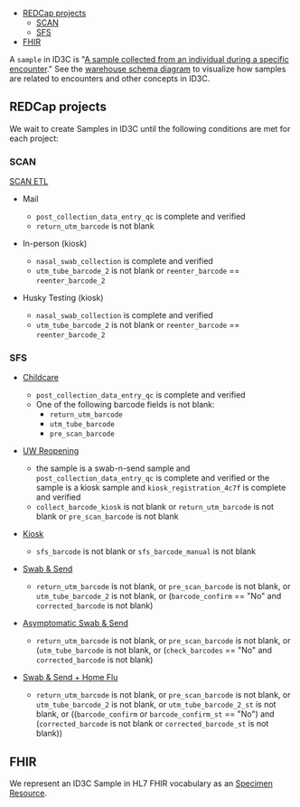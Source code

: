 - [REDCap projects](#redcap-projects)
  - [SCAN](#scan)
  - [SFS](#sfs)
- [FHIR](#fhir)

A `sample` in ID3C is "[A sample collected from an individual during a specific encounter](https://github.com/seattleflu/id3c/blob/c5ee5b8d9dbd87a89213f5044a1632cecefd4e7f/schema/deploy/warehouse/sample.sql#L23)."
See the [warehouse schema diagram] to visualize how samples are related to encounters and other concepts in ID3C.

## REDCap projects
We wait to create Samples in ID3C until the following conditions are met for each project:

### SCAN
[SCAN ETL]

- Mail
  - `post_collection_data_entry_qc` is complete and verified
  - `return_utm_barcode` is not blank

- In-person (kiosk)
  - `nasal_swab_collection` is complete and verified
  - `utm_tube_barcode_2` is not blank or `reenter_barcode` == `reenter_barcode_2`

- Husky Testing (kiosk)
  - `nasal_swab_collection` is complete and verified
  - `utm_tube_barcode_2` is not blank or `reenter_barcode` == `reenter_barcode_2`

### SFS
- [Childcare]
  - `post_collection_data_entry_qc` is complete and verified
  - One of the following barcode fields is not blank:
    - `return_utm_barcode`
    - `utm_tube_barcode`
    - `pre_scan_barcode`

- [UW Reopening]
  - the sample is a swab-n-send sample and `post_collection_data_entry_qc` is complete and verified or the sample is a kiosk sample and `kiosk_registration_4c7f` is complete and verified
  - `collect_barcode_kiosk` is not blank or `return_utm_barcode` is not blank or `pre_scan_barcode` is not blank

- [Kiosk]
  - `sfs_barcode` is not blank or `sfs_barcode_manual` is not blank

- [Swab & Send]
  - `return_utm_barcode` is not blank, or `pre_scan_barcode` is not blank, or `utm_tube_barcode_2` is not blank, or (`barcode_confirm` == "No" and `corrected_barcode` is not blank)

- [Asymptomatic Swab & Send]
  - `return_utm_barcode` is not blank, or `pre_scan_barcode` is not blank, or (`utm_tube_barcode` is not blank, or (`check_barcodes` == "No" and `corrected_barcode` is not blank)

- [Swab & Send + Home Flu]
  - `return_utm_barcode` is not blank, or `pre_scan_barcode` is not blank, or `utm_tube_barcode_2` is not blank, or `utm_tube_barcode_2_st` is not blank, or ((`barcode_confirm` or `barcode_confirm_st` == "No") and (`corrected_barcode` is not blank or `corrected_barcode_st` is not blank))


## FHIR
We represent an ID3C Sample in HL7 FHIR vocabulary as an [Specimen Resource].

[warehouse schema diagram]: https://github.com/seattleflu/documentation/blob/master/id3c-warehouse-schema.pdf
[SCAN ETL]: https://github.com/seattleflu/id3c-customizations/blob/master/lib/seattleflu/id3c/cli/command/etl/redcap_det_scan.py
[Kiosk]: https://github.com/seattleflu/id3c-customizations/blob/master/lib/seattleflu/id3c/cli/command/etl/redcap_det_kiosk.py
[Swab & Send]: https://github.com/seattleflu/id3c-customizations/blob/master/lib/seattleflu/id3c/cli/command/etl/redcap_det_swab_n_send.py
[Asymptomatic Swab & Send]: https://github.com/seattleflu/id3c-customizations/blob/master/lib/seattleflu/id3c/cli/command/etl/redcap_det_asymptomatic_swab_n_send.py
[Swab & Send + Home Flu]: https://github.com/seattleflu/id3c-customizations/blob/master/lib/seattleflu/id3c/cli/command/etl/redcap_det_swab_and_home_flu.py
[Specimen Resource]: https://www.hl7.org/fhir/specimen.html
[UW Reopening]: https://github.com/seattleflu/id3c-customizations/blob/master/lib/seattleflu/id3c/cli/command/etl/redcap_det_uw_reopening.py
[Childcare]: https://github.com/seattleflu/id3c-customizations/blob/master/lib/seattleflu/id3c/cli/command/etl/redcap_det_childcare.py

